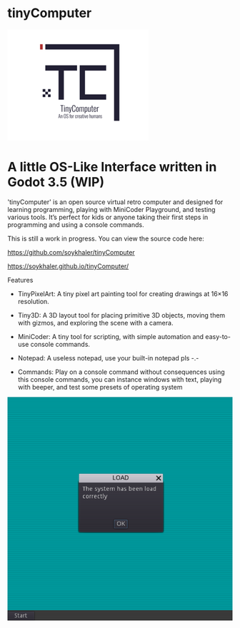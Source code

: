 # tinyComputer

![alt text](https://raw.githubusercontent.com/soykhaler/tinyComputer/refs/heads/main/itch_resources%20/banner%20315x250.png)

# A little OS-Like Interface written in Godot 3.5 (WIP)

'tinyComputer' is an open source virtual retro computer and designed for learning programming, playing with MiniCoder Playground, and testing various tools. It’s perfect for kids or anyone taking their first steps in programming and using a console commands.



This is still a work in progress. You can view the source code here:

https://github.com/soykhaler/tinyComputer

https://soykhaler.github.io/tinyComputer/



Features

- TinyPixelArt: A tiny pixel art painting tool for creating drawings at 16×16 resolution.

- Tiny3D: A 3D layout tool for placing primitive 3D objects, moving them with gizmos, and exploring the scene with a camera.

- MiniCoder: A tiny tool for scripting, with simple automation and easy-to-use console commands.

- Notepad: A useless notepad, use your built-in notepad pls -.-

- Commands: Play on a console command without consequences using this console commands, you can instance windows with text, playing with beeper, and test some presets of operating system


![alt text](https://github.com/soykhaler/tinyComputer/blob/main/tinyComputer.png?raw=true)


